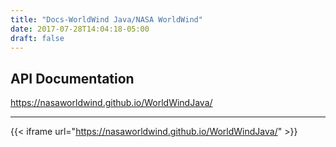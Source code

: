 ```yaml
---
title: "Docs-WorldWind Java/NASA WorldWind"
date: 2017-07-28T14:04:18-05:00
draft: false
---
```


## API Documentation

https://nasaworldwind.github.io/WorldWindJava/

---

{{< iframe url="https://nasaworldwind.github.io/WorldWindJava/" >}}

<br></br>